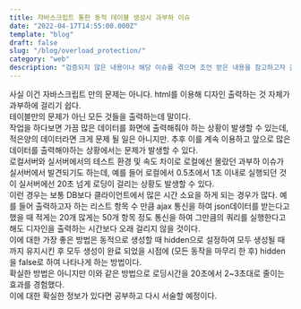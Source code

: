 ```yaml
---
title: 자바스크립트 통한 동적 테이블 생성시 과부하 이슈
date: "2022-04-17T14:55:00.000Z"
template: "blog"
draft: false
slug: "/blog/overload_protection/"
category: "web"
description: "검증되지 않은 내용이나 해당 이슈를 겪으며 조언 받은 내용을 참고하고자 간단하게 작성하였습니다."
---
```

사실 이건 자바스크립트 만의 문제는 아니다. html를 이용해 디자인 출력하는 것 자체가 과부하에 걸리기 쉽다.   
테이블만의 문제가 아닌 모든 것들을 출력하는데 말이다.   
작업을 하다보면 가끔 많은 데이터를 화면에 출력해줘야 하는 상황이 발생할 수 있는데, 적은양의 데이터라면 크게 문제
될 일은 아니지만. 추후 이를 계속 이용하고 앞으로 많은 데이터를 출력해야하는 상황에서는 문제가 발생할 수 있다.   
로컬서버와 실서버에서의 테스트 환경 및 속도 차이로 로컬에선 몰랐던 과부하 이슈가 실서버에서 발견되기도 하는데,
 예를 들어 로컬에서 0.5초에서 1초 이내로 실행되던 것이 실서버에선 20초 넘게 로딩이 걸리는 상황도 발생할 수 있다.   
이런 경우는 보통 DB보다 클라이언트에서 많은 시간 소요을 하게 되는 경우가 많다. 예를 들어 출력하고자 하는 리스트 항목 수
만큼 ajax 통신을 하여 json데이터를 받는다고 했을 때 적게는 20개 많게는 50개 항목 정도 통신을 하여 그만큼의 쿼리를
 실행한다고 해도 디자인을 출력하는 시간보다 오래 걸리지 않을 것이다.   
이에 대한 가장 좋은 방법은 동적으로 생성할 때 hidden으로 설정하여 모두 생성될 때 까지 유지시킨 후 모두 생성이 완료
 되었을 시점에 (모든 동작을 마무리 한 후) hidden을 false로 하여 나타나게 하는 방법이다.   
확실한 방법은 아니지만 이와 같은 방법으로 로딩시간을 20초에서 2~3초대로 줄이는 효과를 경험했다.   
이에 대한 확실한 정보가 있다면 공부하고 다시 서술할 예정이다.
